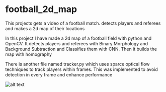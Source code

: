 # football_2d_map
This projects gets a video of a football match. detects players and referees and makes a 2d map of their locations 


In this project I have made a 2d map of a football field with python and OpenCV. 
It detects players and referees with Binary Morphology and Background Subtraction and Classifies them with CNN. 
Then it builds the map with homography

There is another file named tracker.py which uses sparce optical flow techniques to track players within frames.
This was implemented to avoid detection in every frame and enhance performance



![alt text](https://github.com/RezaAyenevand/football_2d_map/blob/main/map.gif)
